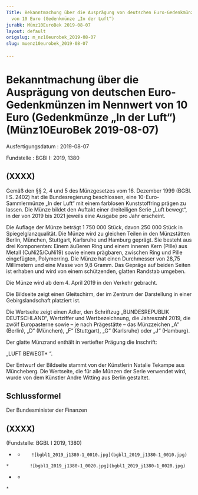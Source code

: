 ```yaml
---
Title: Bekanntmachung über die Ausprägung von deutschen Euro-Gedenkmünzen im Nennwert
  von 10 Euro (Gedenkmünze „In der Luft“)
jurabk: Münz10EuroBek 2019-08-07
layout: default
origslug: m_nz10eurobek_2019-08-07
slug: muenz10eurobek_2019-08-07

---
```


# Bekanntmachung über die Ausprägung von deutschen Euro-Gedenkmünzen im Nennwert von 10 Euro (Gedenkmünze „In der Luft“) (Münz10EuroBek 2019-08-07)

Ausfertigungsdatum
:   2019-08-07

Fundstelle
:   BGBl I: 2019, 1380


## (XXXX)

Gemäß den §§ 2, 4 und 5 des Münzgesetzes vom 16. Dezember 1999 (BGBl. I S. 2402) hat die Bundesregierung beschlossen, eine 10-Euro-Sammlermünze „In der Luft“ mit einem farblosen Kunststoffring prägen zu lassen. Die Münze bildet den Auftakt einer dreiteiligen Serie „Luft bewegt“, in der von 2019 bis 2021 jeweils eine Ausgabe pro Jahr erscheint.

Die Auflage der Münze beträgt 1 750 000 Stück, davon 250 000 Stück in Spiegelglanzqualität. Die Münze wird zu gleichen Teilen in den Münzstätten Berlin, München, Stuttgart, Karlsruhe und Hamburg geprägt. Sie besteht aus drei Komponenten: Einem äußeren Ring und einem inneren Kern (Pille) aus Metall (CuNi25/CuNi19) sowie einem prägbaren, zwischen Ring und Pille eingefügten, Polymerring. Die Münze hat einen Durchmesser von 28,75 Millimetern und eine Masse von 9,8 Gramm. Das Gepräge auf beiden Seiten ist erhaben und wird von einem schützenden, glatten Randstab umgeben.

Die Münze wird ab dem 4. April 2019 in den Verkehr gebracht.

Die Bildseite zeigt einen Gleitschirm, der im Zentrum der Darstellung in einer Gebirgslandschaft platziert ist.

Die Wertseite zeigt einen Adler, den Schriftzug „BUNDESREPUBLIK DEUTSCHLAND“, Wertziffer und Wertbezeichnung, die Jahreszahl 2019, die zwölf Europasterne sowie – je nach Prägestätte – das Münzzeichen „A“ (Berlin), „D“ (München), „F“ (Stuttgart), „G“ (Karlsruhe) oder „J“ (Hamburg).

Der glatte Münzrand enthält in vertiefter Prägung die Inschrift:

„LUFT BEWEGT*             “.

Der Entwurf der Bildseite stammt von der Künstlerin Natalie Tekampe aus Müncheberg. Die Wertseite, die für alle Münzen der Serie verwendet wird, wurde von dem Künstler Andre Witting aus Berlin gestaltet.


## Schlussformel

Der Bundesminister der Finanzen


## (XXXX)

(Fundstelle: BGBl. I 2019, 1380)


*    *        ![bgbl1_2019_j1380-1_0010.jpg](bgbl1_2019_j1380-1_0010.jpg)
    *        ![bgbl1_2019_j1380-1_0020.jpg](bgbl1_2019_j1380-1_0020.jpg)

*    *
    *


